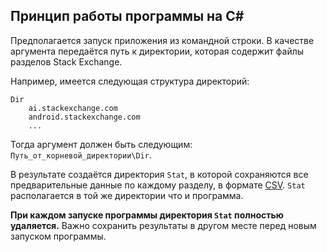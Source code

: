 ## Принцип работы программы на C\#

Предполагается запуск приложения из командной строки. В качестве аргумента передаётся путь к директории, которая содержит файлы разделов Stack Exchange.

Например, имеется следующая структура директорий:
```
Dir
    ai.stackexchange.com
    android.stackexchange.com
    ...
```
Тогда аргумент должен быть следующим: `Путь_от_корневой_директории\Dir`.

В результате создаётся директория `Stat`, в которой сохраняются все предварительные данные по каждому разделу, в формате [CSV](https://tools.ietf.org/html/rfc4180). `Stat` располагается в той же директории что и программа.

**При каждом запуске программы директория `Stat` полностью удаляется.** Важно сохранить результаты в другом месте перед новым запуском программы.
